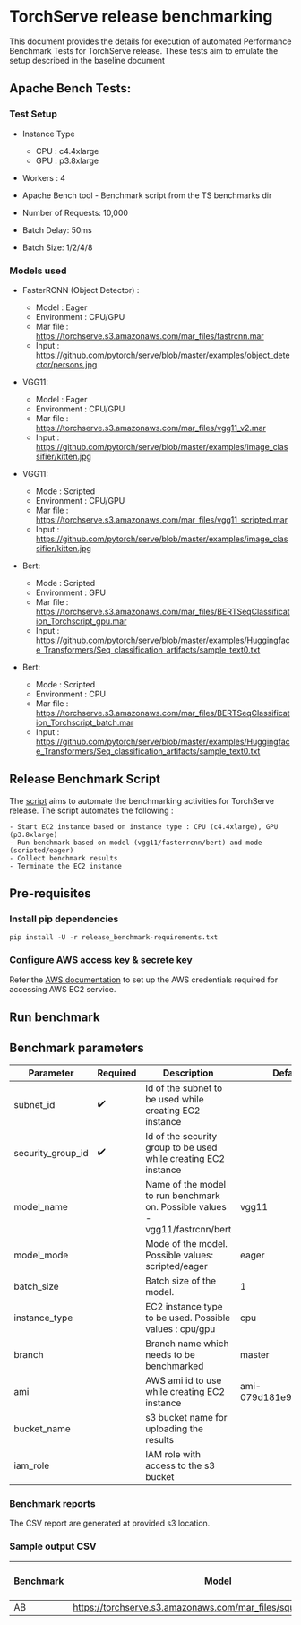 # TorchServe release benchmarking

This document provides the details for execution of automated Performance Benchmark Tests for TorchServe release. 
These tests aim to emulate the setup described in the baseline document

## Apache Bench Tests:

### Test Setup

 - Instance Type
    - CPU : c4.4xlarge
    - GPU : p3.8xlarge

 - Workers : 4
 - Apache Bench tool - Benchmark script from the TS benchmarks dir 
 - Number of Requests: 10,000
 - Batch Delay: 50ms
 - Batch Size: 1/2/4/8
 
### Models used

 - FasterRCNN (Object Detector) :
   - Model : Eager
   - Environment : CPU/GPU
   - Mar file : https://torchserve.s3.amazonaws.com/mar_files/fastrcnn.mar
   - Input : https://github.com/pytorch/serve/blob/master/examples/object_detector/persons.jpg

 - VGG11:
   - Model : Eager
   - Environment : CPU/GPU
   - Mar file : https://torchserve.s3.amazonaws.com/mar_files/vgg11_v2.mar
   - Input : https://github.com/pytorch/serve/blob/master/examples/image_classifier/kitten.jpg
   
 - VGG11:
   - Mode : Scripted
   - Environment : CPU/GPU
   - Mar file : https://torchserve.s3.amazonaws.com/mar_files/vgg11_scripted.mar
   - Input : https://github.com/pytorch/serve/blob/master/examples/image_classifier/kitten.jpg
   
 - Bert:
   - Mode : Scripted
   - Environment : GPU
   - Mar file : https://torchserve.s3.amazonaws.com/mar_files/BERTSeqClassification_Torchscript_gpu.mar
   - Input : https://github.com/pytorch/serve/blob/master/examples/Huggingface_Transformers/Seq_classification_artifacts/sample_text0.txt
 
 - Bert:
   - Mode : Scripted
   - Environment : CPU
   - Mar file : https://torchserve.s3.amazonaws.com/mar_files/BERTSeqClassification_Torchscript_batch.mar
   - Input : https://github.com/pytorch/serve/blob/master/examples/Huggingface_Transformers/Seq_classification_artifacts/sample_text0.txt

## Release Benchmark Script

The [script](run_release_benchmark.py) aims to automate the benchmarking activities for TorchServe release. The script automates the following :

    - Start EC2 instance based on instance type : CPU (c4.4xlarge), GPU (p3.8xlarge)
    - Run benchmark based on model (vgg11/fasterrcnn/bert) and mode (scripted/eager)
    - Collect benchmark results
    - Terminate the EC2 instance

## Pre-requisites

### Install pip dependencies

`pip install -U -r release_benchmark-requirements.txt`

### Configure AWS access key & secrete key

Refer the [AWS documentation](https://docs.aws.amazon.com/cli/latest/userguide/cli-configure-files.html) to set up the AWS credentials required for accessing AWS EC2 service.

## Run benchmark

## Benchmark parameters

|Parameter|Required|Description|Default|
|---|---|---|---|
|subnet_id|:heavy_check_mark:|Id of the subnet to be used while creating EC2 instance||
|security_group_id|:heavy_check_mark:|Id of the security group to be used while creating EC2 instance||
|model_name||Name of the model to run benchmark on. Possible values - vgg11/fastrcnn/bert|vgg11|
|model_mode||Mode of the model. Possible values: scripted/eager|eager|
|batch_size||Batch size of the model.|1|
|instance_type||EC2 instance type to be used. Possible values : cpu/gpu|cpu|
|branch||Branch name which needs to be benchmarked|master|
|ami||AWS ami id to use while creating EC2 instance|ami-079d181e97ab77906|
|bucket_name||s3 bucket name for uploading the results||
|iam_role||IAM role with access to the s3 bucket||

### Benchmark reports
The CSV report are generated at provided s3 location.

### Sample output CSV
| Benchmark | Model | Concurrency | Requests | TS failed requests | TS throughput | TS latency P50 | TS latency P90| TS latency P90 | TS latency mean | TS error rate | Model_p50 | Model_p90 | Model_p99 |
|---|---|---|---|---|---|---|---|---|---|---|---|---| ---|
| AB | https://torchserve.s3.amazonaws.com/mar_files/squeezenet1_1.mar | 10 | 100 | 0 | 15.66 | 512 | 1191 | 2024 | 638.695 | 0 | 196.57 | 270.9 | 106.53|

